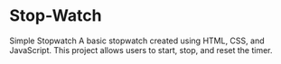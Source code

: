 # Stop-Watch
Simple Stopwatch  A basic stopwatch  created using HTML, CSS, and JavaScript. This project allows users to start, stop, and reset the timer.
